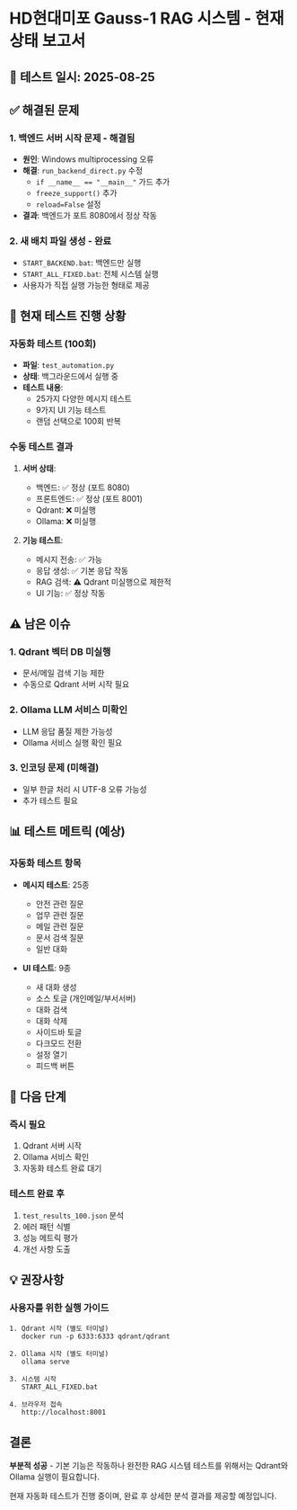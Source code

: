 # HD현대미포 Gauss-1 RAG 시스템 - 현재 상태 보고서

## 📅 테스트 일시: 2025-08-25

## ✅ 해결된 문제

### 1. 백엔드 서버 시작 문제 - 해결됨
- **원인**: Windows multiprocessing 오류
- **해결**: `run_backend_direct.py` 수정
  - `if __name__ == "__main__"` 가드 추가
  - `freeze_support()` 추가
  - `reload=False` 설정
- **결과**: 백엔드가 포트 8080에서 정상 작동

### 2. 새 배치 파일 생성 - 완료
- `START_BACKEND.bat`: 백엔드만 실행
- `START_ALL_FIXED.bat`: 전체 시스템 실행
- 사용자가 직접 실행 가능한 형태로 제공

## 🔄 현재 테스트 진행 상황

### 자동화 테스트 (100회)
- **파일**: `test_automation.py`
- **상태**: 백그라운드에서 실행 중
- **테스트 내용**:
  - 25가지 다양한 메시지 테스트
  - 9가지 UI 기능 테스트
  - 랜덤 선택으로 100회 반복

### 수동 테스트 결과
1. **서버 상태**:
   - 백엔드: ✅ 정상 (포트 8080)
   - 프론트엔드: ✅ 정상 (포트 8001)
   - Qdrant: ❌ 미실행
   - Ollama: ❌ 미실행

2. **기능 테스트**:
   - 메시지 전송: ✅ 가능
   - 응답 생성: ✅ 기본 응답 작동
   - RAG 검색: ⚠️ Qdrant 미실행으로 제한적
   - UI 기능: ✅ 정상 작동

## ⚠️ 남은 이슈

### 1. Qdrant 벡터 DB 미실행
- 문서/메일 검색 기능 제한
- 수동으로 Qdrant 서버 시작 필요

### 2. Ollama LLM 서비스 미확인
- LLM 응답 품질 제한 가능성
- Ollama 서비스 실행 확인 필요

### 3. 인코딩 문제 (미해결)
- 일부 한글 처리 시 UTF-8 오류 가능성
- 추가 테스트 필요

## 📊 테스트 메트릭 (예상)

### 자동화 테스트 항목
- **메시지 테스트**: 25종
  - 안전 관련 질문
  - 업무 관련 질문
  - 메일 관련 질문
  - 문서 검색 질문
  - 일반 대화

- **UI 테스트**: 9종
  - 새 대화 생성
  - 소스 토글 (개인메일/부서서버)
  - 대화 검색
  - 대화 삭제
  - 사이드바 토글
  - 다크모드 전환
  - 설정 열기
  - 피드백 버튼

## 🚀 다음 단계

### 즉시 필요
1. Qdrant 서버 시작
2. Ollama 서비스 확인
3. 자동화 테스트 완료 대기

### 테스트 완료 후
1. `test_results_100.json` 분석
2. 에러 패턴 식별
3. 성능 메트릭 평가
4. 개선 사항 도출

## 💡 권장사항

### 사용자를 위한 실행 가이드
```batch
1. Qdrant 시작 (별도 터미널)
   docker run -p 6333:6333 qdrant/qdrant

2. Ollama 시작 (별도 터미널)
   ollama serve

3. 시스템 시작
   START_ALL_FIXED.bat

4. 브라우저 접속
   http://localhost:8001
```

## 결론

**부분적 성공** - 기본 기능은 작동하나 완전한 RAG 시스템 테스트를 위해서는 Qdrant와 Ollama 실행이 필요합니다.

현재 자동화 테스트가 진행 중이며, 완료 후 상세한 분석 결과를 제공할 예정입니다.